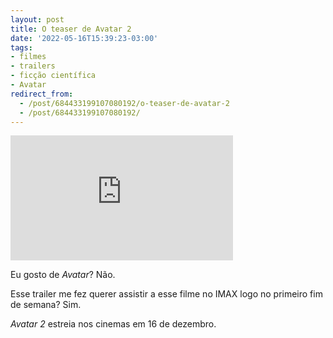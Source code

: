 ```yaml
---
layout: post
title: O teaser de Avatar 2
date: '2022-05-16T15:39:23-03:00'
tags:
- filmes
- trailers
- ficção científica
- Avatar
redirect_from: 
  - /post/684433199107080192/o-teaser-de-avatar-2
  - /post/684433199107080192/
---
```


<iframe width="356" height="200" id="youtube_iframe" src="https://www.youtube.com/embed/6AvFHlKS6OE?feature=oembed&amp;enablejsapi=1&amp;origin=https://safe.txmblr.com&amp;wmode=opaque" frameborder="0" allow="accelerometer; autoplay; clipboard-write; encrypted-media; gyroscope; picture-in-picture" allowfullscreen></iframe>

Eu gosto de _Avatar_? Não.

Esse trailer me fez querer assistir a esse filme no IMAX logo no primeiro fim de semana? Sim.

_Avatar 2_ estreia nos cinemas em 16 de dezembro.


